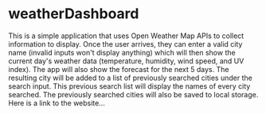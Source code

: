 # weatherDashboard

This is a simple application that uses Open Weather Map APIs to collect information to display. Once the user arrives, they can enter a valid city name (invalid inputs won't display anything) which will then show the current day's weather data (temperature, humidity, wind speed, and UV index). The app will also show the forecast for the next 5 days. The resulting city will be added to a list of previously searched cities under the search input. This previous search list will display the names of every city searched. The previously searched cities will also be saved to local storage.
Here is a link to the website... 


